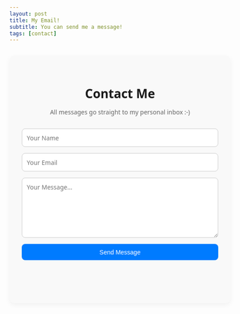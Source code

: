 ```yaml
---
layout: post
title: My Email! 
subtitle: You can send me a message!  
tags: [contact]
---
```


<style>
  .contact-section {
    max-width: 600px;
    margin: 2em auto;
    padding: 2em;
    background-color: #f9f9f9;
    border-radius: 12px;
    box-shadow: 0 4px 12px rgba(0,0,0,0.05);
    font-family: 'Segoe UI', Tahoma, Geneva, Verdana, sans-serif;
  }

  .contact-section h2 {
    text-align: center;
    font-size: 2em;
    margin-bottom: 0.25em;
  }

  .contact-section p {
    text-align: center;
    font-size: 1em;
    color: #666;
    margin-bottom: 2em;
  }

  .contact-section form {
    display: flex;
    flex-direction: column;
    gap: 1em;
  }

  .contact-section input,
  .contact-section textarea {
    padding: 0.75em;
    border: 1px solid #ccc;
    border-radius: 8px;
    font-size: 1em;
    font-family: inherit;
    transition: border 0.2s ease;
  }

  .contact-section input:focus,
  .contact-section textarea:focus {
    border-color: #007bff;
    outline: none;
  }

  .contact-section button {
    padding: 0.75em;
    font-size: 1em;
    background-color: #007bff;
    color: white;
    border: none;
    border-radius: 8px;
    cursor: pointer;
    transition: background-color 0.3s ease;
  }

  .contact-section button:hover {
    background-color: #0056b3;
  }

  #form-message {
    text-align: center;
    font-size: 1em;
    color: #28a745;
    margin-top: 1em;
  }

  @media (max-width: 600px) {
    .contact-section {
      padding: 1.5em;
    }
  }
</style>

<section id="contact" class="contact-section">
  <h2>Contact Me</h2>
  <p>All messages go straight to my personal inbox :-)</p>

  <form id="contact-form">
    <input type="text" name="from_name" placeholder="Your Name" required>
    <input type="email" name="from_email" placeholder="Your Email" required>
    <textarea name="message" placeholder="Your Message..." rows="6" required></textarea>
    <button type="submit">Send Message</button>
    <p id="form-message"></p>
  </form>
</section>

<script src="https://cdn.jsdelivr.net/npm/emailjs-com@3/dist/email.min.js"></script>
<script>
  (function() {
    emailjs.init("-PyNu_EXAs9e_mwF5"); // Your correct public key
  })();

  document.getElementById('contact-form').addEventListener('submit', function(e) {
    e.preventDefault();

    emailjs.sendForm('service_ow1h2de', 'template_anxr1ib', this)
      .then(function() {
        document.getElementById("form-message").innerText = "Your message has been sent. Thank you!";
        document.getElementById("contact-form").reset();
      }, function(error) {
        document.getElementById("form-message").innerText = "Something went wrong. Please try again.";
        console.error(error);
      });
  });
</script>
